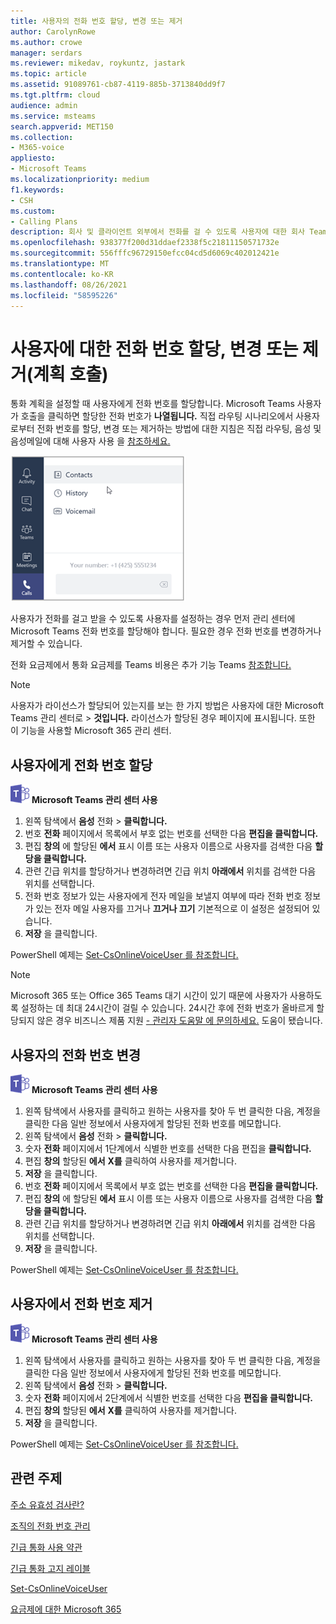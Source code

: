 ```yaml
---
title: 사용자의 전화 번호 할당, 변경 또는 제거
author: CarolynRowe
ms.author: crowe
manager: serdars
ms.reviewer: mikedav, roykuntz, jastark
ms.topic: article
ms.assetid: 91089761-cb87-4119-885b-3713840dd9f7
ms.tgt.pltfrm: cloud
audience: admin
ms.service: msteams
search.appverid: MET150
ms.collection:
- M365-voice
appliesto:
- Microsoft Teams
ms.localizationpriority: medium
f1.keywords:
- CSH
ms.custom:
- Calling Plans
description: 회사 및 클라이언트 외부에서 전화를 걸 수 있도록 사용자에 대한 회사 Teams 전화 번호를 할당, 변경 또는 제거하는 방법에 대해 자세히 알아보습니다.
ms.openlocfilehash: 938377f200d31ddaef2338f5c21811150571732e
ms.sourcegitcommit: 556fffc96729150efcc04cd5d6069c402012421e
ms.translationtype: MT
ms.contentlocale: ko-KR
ms.lasthandoff: 08/26/2021
ms.locfileid: "58595226"
---
```

# <a name="assign-change-or-remove-a-phone-number-for-a-user-calling-plans"></a>사용자에 대한 전화 번호 할당, 변경 또는 제거(계획 호출)

통화 계획을 설정할 때 사용자에게 전화 번호를 할당합니다. Microsoft Teams 사용자가 호출을 클릭하면 할당한 전화 번호가 **나열됩니다.** 직접 라우팅 시나리오에서 사용자로부터 전화 번호를 할당, 변경 또는 제거하는 방법에 대한 지침은 직접 라우팅, 음성 및 음성메일에 대해 사용자 사용 을 [참조하세요.](./direct-routing-enable-users.md)

![사용자의 전화 번호가 Teams.](media/teams-phone-number.png)

사용자가 전화를 걸고 받을 수 있도록 사용자를 설정하는 경우 먼저 관리 센터에 Microsoft Teams 전화 번호를 할당해야 합니다. 필요한 경우 전화 번호를 변경하거나 제거할 수 있습니다.
  
전화 요금제에서 통화 요금제를 Teams 비용은 추가 기능 Teams [참조합니다.](./teams-add-on-licensing/microsoft-teams-add-on-licensing.md)
  
> [!NOTE]
> 사용자가 라이선스가 할당되어 있는지를 보는 한 가지 방법은 사용자에 대한 Microsoft Teams 관리 센터로 > **것입니다.** 라이선스가 할당된 경우 페이지에 표시됩니다.  또한 이 기능을 사용할 Microsoft 365 관리 센터.
  
## <a name="assign-a-phone-number-to-a-user"></a>사용자에게 전화 번호 할당
 
![Microsoft Teams 로고를 나타내는 아이콘](media/teams-logo-30x30.png) **Microsoft Teams 관리 센터 사용**
    
1. 왼쪽 탐색에서 **음성** 전화  >  **클릭합니다.**
2. 번호 **전화** 페이지에서 목록에서 부호 없는 번호를 선택한 다음 **편집을 클릭합니다.**  
3. 편집 **창의** 에 할당된 **에서** 표시 이름 또는 사용자 이름으로 사용자를 검색한 다음 **할당을 클릭합니다.**
4. 관련 긴급 위치를 할당하거나 변경하려면 긴급 위치 **아래에서** 위치를 검색한 다음 위치를 선택합니다.
5. 전화 번호 정보가 있는 사용자에게 전자 메일을 보낼지 여부에 따라 전화 번호 정보가 있는 전자 메일 사용자를 끄거나 **끄거나 끄기** 기본적으로 이 설정은 설정되어 있습니다. 
6. **저장** 을 클릭합니다.

PowerShell 예제는 [Set-CsOnlineVoiceUser 를 참조합니다.](/powershell/module/skype/set-csonlinevoiceuser)

> [!NOTE]
> Microsoft 365 또는 Office 365 Teams 대기 시간이 있기 때문에 사용자가 사용하도록 설정하는 데 최대 24시간이 걸릴 수 있습니다. 24시간 후에 전화 번호가 올바르게 할당되지 않은 경우 비즈니스 제품 지원 [- 관리자 도움말 에 문의하세요.](/microsoft-365/admin/contact-support-for-business-products) 도움이 됐습니다.

  
## <a name="change-a-phone-number-for-a-user"></a>사용자의 전화 번호 변경
 
![Microsoft Teams 로고를 나타내는 아이콘](media/teams-logo-30x30.png) **Microsoft Teams 관리 센터 사용**
    
1. 왼쪽 탐색에서 사용자를 클릭하고 원하는 사용자를 찾아 두 번 클릭한 다음, 계정을 클릭한 다음 일반 정보에서 사용자에게 할당된 전화 번호를 메모합니다. 
2. 왼쪽 탐색에서 **음성** 전화  >  **클릭합니다.**
3. 숫자 **전화** 페이지에서 1단계에서 식별한 번호를 선택한 다음 편집을 **클릭합니다.**  
4. 편집 **창의** 할당된 **에서** **X를** 클릭하여 사용자를 제거합니다.
5. **저장** 을 클릭합니다.
6. 번호 **전화** 페이지에서 목록에서 부호 없는 번호를 선택한 다음 **편집을 클릭합니다.**  
7. 편집 **창의** 에 할당된 **에서** 표시 이름 또는 사용자 이름으로 사용자를 검색한 다음 **할당을 클릭합니다.**
8. 관련 긴급 위치를 할당하거나 변경하려면 긴급 위치 **아래에서** 위치를 검색한 다음 위치를 선택합니다.
9. **저장** 을 클릭합니다.

PowerShell 예제는 [Set-CsOnlineVoiceUser 를 참조합니다.](/powershell/module/skype/set-csonlinevoiceuser)

## <a name="remove-a-phone-number-from-a-user"></a>사용자에서 전화 번호 제거
 
![Microsoft Teams 로고를 나타내는 아이콘](media/teams-logo-30x30.png) **Microsoft Teams 관리 센터 사용**

1. 왼쪽 탐색에서 사용자를 클릭하고 원하는 사용자를 찾아 두 번 클릭한 다음, 계정을 클릭한 다음 일반 정보에서 사용자에게 할당된 전화 번호를 메모합니다. 
2. 왼쪽 탐색에서 **음성** 전화  >  **클릭합니다.**
3. 숫자 **전화** 페이지에서 2단계에서 식별한 번호를 선택한 다음 **편집을 클릭합니다.**  
4. 편집 **창의** 할당된 **에서** **X를** 클릭하여 사용자를 제거합니다.
5. **저장** 을 클릭합니다.

PowerShell 예제는 [Set-CsOnlineVoiceUser 를 참조합니다.](/powershell/module/skype/set-csonlinevoiceuser)

## <a name="related-topics"></a>관련 주제

[주소 유효성 검사란?](/skypeforbusiness/what-are-calling-plans-in-office-365/what-is-address-validation)

[조직의 전화 번호 관리](/microsoftteams/manage-phone-numbers-for-your-organization)

[긴급 통화 사용 약관](./emergency-calling-terms-and-conditions.md)

[긴급 통화 고지 레이블](https://github.com/MicrosoftDocs/OfficeDocs-SkypeForBusiness/blob/live/Teams/downloads/emergency-calling/emergency-calling-label-(en-us)-(v.1.0).zip?raw=true)

[Set-CsOnlineVoiceUser](/powershell/module/skype/set-csonlinevoiceuser)

[요금제에 대한 Microsoft 365](./calling-plans-for-office-365.md)
